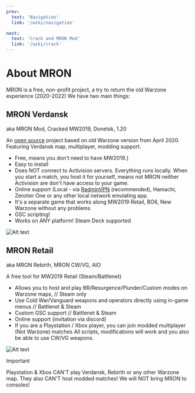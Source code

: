 ```yaml
---
prev:
  text: 'Navigation'
  link: '/wiki/navigation'

next:
  text: 'Crack and MRON Mod'
  link: '/wiki/crack'
---
```


# About MRON

MRON is a free, non-profit project, a try to return the old Warzone experience (2020-2022)
We have two main things:

## MRON Verdansk
aka MRON Mod, Cracked MW2019, Donetsk, 1.20

An [open source](https://github.com/Ma3axucTKa/MRON-Mod) project based on old Warzone version from April 2020.
 Featuring Verdansk map, multiplayer, modding support.
- Free, means you don't need to have MW2019.}
- Easy to install
- Does NOT connect to Activision servers. Everything runs locally.
When you start a match, you host it for yourself, means not MRON neither Activision are
don't have access to your game. 
- Online support (Local - via [RadminVPN](https://www.radmin-vpn.com/ru/) (recommended), 
Hamachi, Zerotier One or any other local network emulating app.
- It's a separate game that works along MW2019 Retail, BO6, New Warzone without any problems
- GSC scripting!
- Works on ANY platform! Steam Deck supported

 ![Alt text](https://i.postimg.cc/Y94VTRRM/image.png)

## MRON Retail
aka MRON Rebirth, MRON CW/VG, AIO

A free tool for MW2019 Retail (Steam/Battlenet)
- Allows you to host and play BR/Resurgence/Plunder/Custom modes on Warzone maps, // Steam only
- Use Cold War/Vanguard weapons and operators directly using in-game menus // Battlenet & Steam
- Custom GSC support // Battlenet & Steam
- Online support (invitation via discord)
- If you are a Playstation / Xbox player, you can join modded multiplayer (Not Warzone) matches
All scripts, modifications will work and you also be able to use CW/VG weapons.

![Alt text](https://i.postimg.cc/6q0NbD8m/Screenshot-285.png)

> [!IMPORTANT]  
> Playstation & Xbox CAN'T play Verdansk, Rebirth or any other Warzone map. They also CAN'T host modded matches!
> We will NOT bring MRON to consoles!
